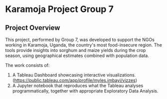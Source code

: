 # Karamoja Project Group 7

## Project Overview
This project, performed by Group 7, was developed to support the NGOs working in Karamoja, Uganda, the country's most food-insecure region. The tools provide insights into sorghum and maize yields during the crop season, using geographical estimates combined with population data.

The work consists of:
1) A Tableau Dashboard showcasing interactive visualizations. (https://public.tableau.com/app/profile/myles.imbayi/vizzes)
2) A Jupyter notebook that reproduces what the Tableau analyses programmatically, together with appropriate Exploratory Data Analysis.
